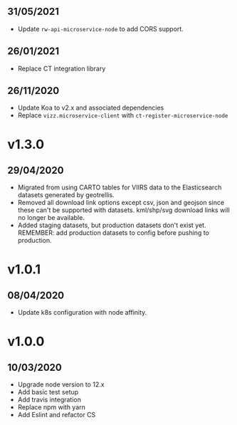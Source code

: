 ## 31/05/2021

- Update `rw-api-microservice-node` to add CORS support.

## 26/01/2021

- Replace CT integration library

## 26/11/2020

- Update Koa to v2.x and associated dependencies
- Replace `vizz.microservice-client` with `ct-register-microservice-node`

# v1.3.0

## 29/04/2020

- Migrated from using CARTO tables for VIIRS data to the Elasticsearch datasets generated by geotrellis.
- Removed all download link options except csv, json and geojson since these can't be supported with datasets.
  kml/shp/svg download links will no longer be available.
- Added staging datasets, but production datasets don't exist yet. REMEMBER: add production datasets to config before
  pushing to production.

# v1.0.1

## 08/04/2020

- Update k8s configuration with node affinity.

# v1.0.0

## 10/03/2020

- Upgrade node version to 12.x
- Add basic test setup
- Add travis integration
- Replace npm with yarn
- Add Eslint and refactor CS
